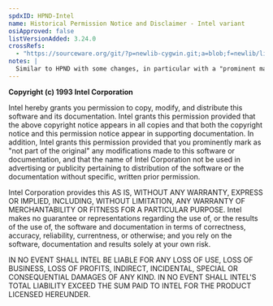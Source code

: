 ```yaml
---
spdxID: HPND-Intel
name: Historical Permission Notice and Disclaimer - Intel variant
osiApproved: false
listVersionAdded: 3.24.0
crossRefs: 
  - "https://sourceware.org/git/?p=newlib-cygwin.git;a=blob;f=newlib/libc/machine/i960/memcpy.S;hb=HEAD"
notes: |
  Similar to HPND with some changes, in particular with a "prominent mark" requirement for modifications and additional disclaimers.
---
```


**Copyright (c) 1993 Intel Corporation**

Intel hereby grants you permission to copy, modify, and distribute this software and its documentation. Intel grants this permission provided that the above copyright notice appears in all copies and that both the copyright notice and this permission notice appear in supporting documentation. In addition, Intel grants this permission provided that you prominently mark as "not part of the original" any modifications made to this software or documentation, and that the name of Intel Corporation not be used in advertising or publicity pertaining to distribution of the software or the documentation without specific, written prior permission.

Intel Corporation provides this AS IS, WITHOUT ANY WARRANTY, EXPRESS OR IMPLIED, INCLUDING, WITHOUT LIMITATION, ANY WARRANTY OF MERCHANTABILITY OR FITNESS FOR A PARTICULAR PURPOSE. Intel makes no guarantee or representations regarding the use of, or the results of the use of, the software and documentation in terms of correctness, accuracy, reliability, currentness, or otherwise; and you rely on the software, documentation and results solely at your own risk.

IN NO EVENT SHALL INTEL BE LIABLE FOR ANY LOSS OF USE, LOSS OF BUSINESS, LOSS OF PROFITS, INDIRECT, INCIDENTAL, SPECIAL OR CONSEQUENTIAL DAMAGES OF ANY KIND. IN NO EVENT SHALL INTEL'S TOTAL LIABILITY EXCEED THE SUM PAID TO INTEL FOR THE PRODUCT LICENSED HEREUNDER.
